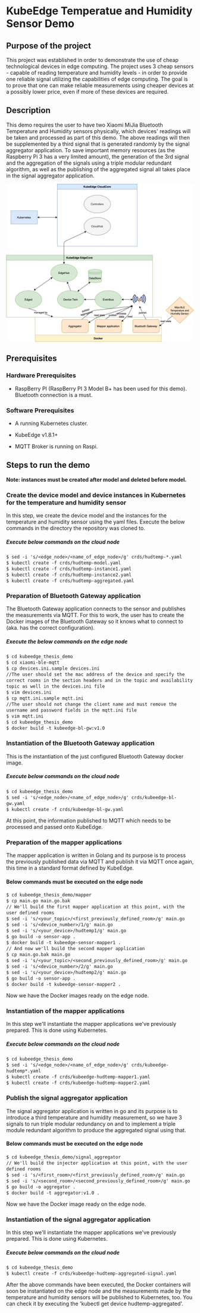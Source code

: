 # KubeEdge Temperatue and Humidity Sensor Demo

## Purpose of the project

This project was established in order to demonstrate the use of cheap technological devices in edge computing. The project uses 3 cheap sensors - capable of reading temperature and humidity levels - in order to provide one reliable signal utilizing the capabilities of edge computing. The goal is to prove that one can make reliable measurements using cheaper devices at a possibly lower price, even if more of these devices are required.

## Description

This demo requires the user to have two Xiaomi MiJia Bluetooth Temperature and Humidity sensors physically, which devices' readings will be taken and processed as part of this demo.
The above readings will then be supplemented by a third signal that is generated randomly by the signal aggregator application.
To save important memory resources (as the Raspberry Pi 3 has a very limited amount), the generation of the 3rd signal and the aggregation of the signals using a triple modular redundant algorithm, as well as the publishing of the aggregated signal all takes place in the signal aggregator application.

![function model](./images/function-level_model.jpg)


## Prerequisites

### Hardware Prerequisites

* RaspBerry PI (RaspBerry PI 3 Model B+ has been used for this demo). Bluetooth connection is a must.

### Software Prerequisites

* A running Kubernetes cluster.

* KubeEdge v1.8.1+

* MQTT Broker is running on Raspi.

## Steps to run the demo

**Note: instances must be created after model and deleted before model.**

### Create the device model and device instances in Kubernetes for the temperature and humidity sensor

In this step, we create the device model and the instances for the temperature and humidity sensor using the yaml files.
Execute the below commands in the directory the repository was cloned to.

##### Execute below commands on the cloud node

```console
$ sed -i 's/<edge_node>/<name_of_edge_node>/g' crds/hudtemp-*.yaml
$ kubectl create -f crds/hudtemp-model.yaml
$ kubectl create -f crds/hudtemp-instance1.yaml
$ kubectl create -f crds/hudtemp-instance2.yaml
$ kubectl create -f crds/hudtemp-aggregated.yaml
```

### Preparation of Bluetooth Gateway application

The Bluetooth Gateway application connects to the sensor and publishes the measurements via MQTT.
For this to work, the user has to create the Docker images of the Bluetooth Gateway so it knows what to connect to (aka. has the correct configuration).

##### Execute the below commands on the edge node

```console
$ cd kubeedge_thesis_demo
$ cd xiaomi-ble-mqtt
$ cp devices.ini.sample devices.ini
//The user should set the mac address of the device and specify the correct rooms in the section headers and in the topic and availability topic as well in the devices.ini file
$ vim devices.ini
$ cp mqtt.ini.sample mqtt.ini
//The user should not change the client name and must remove the username and password fields in the mqtt.ini file
$ vim mqtt.ini
$ cd kubeedge_thesis_demo
$ docker build -t kubeedge-bl-gw:v1.0
```

### Instantiation of the Bluetooth Gateway application

This is the instantiation of the just configured Bluetooth Gateway docker image.

##### Execute below commands on the cloud node

```console
$ cd kubeedge_thesis_demo
$ sed -i 's/<edge_node>/<name_of_edge_node>/g' crds/kubeedge-bl-gw.yaml
$ kubectl create -f crds/kubeedge-bl-gw.yaml
```

At this point, the information published to MQTT which needs to be processed and passed onto KubeEdge.

### Preparation of the mapper applications

The mapper application is written in Golang and its purpose is to process the previously published data via MQTT and publish it via MQTT once again, this time in a standard format defined by KubeEdge.

#### Below commands must be executed on the edge node

```console
$ cd kubeedge_thesis_demo/mapper
$ cp main.go main.go.bak
// We'll build the first mapper application at this point, with the user defined rooms
$ sed -i 's/<your_topic>/<first_previously_defined_room>/g' main.go
$ sed -i 's/<device_number>/1/g' main.go
$ sed -i 's/<your_device>/hudtemp1/g' main.go
$ go build -o sensor-app .
$ docker build -t kubeedge-sensor-mapper1 .
// And now we'll build the second mapper application
$ cp main.go.bak main.go
$ sed -i 's/<your_topic>/<second_previously_defined_room>/g' main.go
$ sed -i 's/<device_number>/2/g' main.go
$ sed -i 's/<your_device>/hudtemp2/g' main.go
$ go build -o sensor-app .
$ docker build -t kubeedge-sensor-mapper2 .
```

Now we have the Docker images ready on the edge node.

### Instantiation of the mapper applications

In this step we'll instantiate the mapper applications we've previously prepared. This is done using Kubernetes.

##### Execute below commands on the cloud node

```console
$ cd kubeedge_thesis_demo
$ sed -i 's/<edge_node>/<name_of_edge_node>/g' crds/kubeedge-hudtemp*.yaml
$ kubectl create -f crds/kubeedge-hudtemp-mapper1.yaml
$ kubectl create -f crds/kubeedge-hudtemp-mapper2.yaml
```

### Publish the signal aggregator application

The signal aggregator application is written in go and its purpose is to introduce a third temperature and humidity measurement, so we have 3 signals to run triple modular redundancy on and to implement a triple module redundant algorithm to produce the aggregated signal using that.

#### Below commands must be executed on the edge node

```console
$ cd kubeedge_thesis_demo/signal_aggregator
// We'll build the injector application at this point, with the user defined rooms
$ sed -i 's/<first_room>/<first_previously_defined_room>/g' main.go
$ sed -i 's/<second_room>/<second_previously_defined_room>/g' main.go
$ go build -o aggregator .
$ docker build -t aggregator:v1.0 .
```

Now we have the Docker image ready on the edge node.

### Instantiation of the signal aggregator application

In this step we'll instantiate the mapper applications we've previously prepared. This is done using Kubernetes.

##### Execute below commands on the cloud node

```console
$ cd kubeedge_thesis_demo
$ kubectl create -f crds/kubeedge-hudtemp-aggregated-signal.yaml
```

After the above commands have been executed, the Docker containers will soon be instantiated on the edge node and the measurements made by the temperature and humidity sensors will be published to Kubernetes, too. You can check it by executing the 'kubectl get device hudtemp-aggregated'.